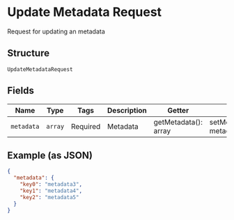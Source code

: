 
# Update Metadata Request

Request for updating an metadata

## Structure

`UpdateMetadataRequest`

## Fields

| Name | Type | Tags | Description | Getter | Setter |
|  --- | --- | --- | --- | --- | --- |
| `metadata` | `array` | Required | Metadata | getMetadata(): array | setMetadata(array metadata): void |

## Example (as JSON)

```json
{
  "metadata": {
    "key0": "metadata3",
    "key1": "metadata4",
    "key2": "metadata5"
  }
}
```

